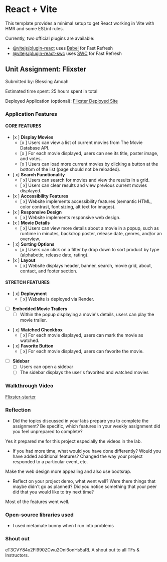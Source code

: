 # React + Vite

This template provides a minimal setup to get React working in Vite with HMR and some ESLint rules.

Currently, two official plugins are available:

- [@vitejs/plugin-react](https://github.com/vitejs/vite-plugin-react/blob/main/packages/plugin-react/README.md) uses [Babel](https://babeljs.io/) for Fast Refresh
- [@vitejs/plugin-react-swc](https://github.com/vitejs/vite-plugin-react-swc) uses [SWC](https://swc.rs/) for Fast Refresh





## Unit Assignment: Flixster

Submitted by: Blessing Amoah

Estimated time spent: 25 hours spent in total

Deployed Application (optional): [Flixster Deployed Site](https://flixster-starter-054h.onrender.com)

### Application Features

#### CORE FEATURES


- [x ] **Display Movies**
  - [x ] Users can view a list of current movies from The Movie Database API.
  - [x ] For each movie displayed, users can see its title, poster image, and votes.
  - [x ] Users can load more current movies by clicking a button at the bottom of the list (page should not be reloaded).
- [ x] **Search Functionality**
  - [ x] Users can search for movies and view the results in a grid.
  - [ x] Users can clear results and view previous current movies displayed.
- [x ] **Accessibility Features**
  - [ x] Website implements accessibility features (semantic HTML, color contrast, font sizing, alt text for images).
- [x ] **Responsive Design**
  - [ x] Website implements responsive web design.
- [x ] **Movie Details**
  - [ x] Users can view more details about a movie in a popup, such as runtime in minutes, backdrop poster, release date, genres, and/or an overview.
- [ x] **Sorting Options**
  - [x ] Users can click on a filter by drop down to sort product by type (alphabetic, release date, rating).
- [x ] **Layout**
  - [ x] Website displays header, banner, search, movie grid, about, contact, and footer section.

#### STRETCH FEATURES

- [ x] **Deployment**
  - [ x] Website is deployed via Render.
- [ ] **Embedded Movie Trailers**
  - [ ] Within the popup displaying a movie's details, users can play the movie trailer.
- [ x] **Watched Checkbox**
  - [ x] For each movie displayed, users can mark the movie as watched.
- [ x] **Favorite Button**
  - [ x] For each movie displayed, users can favorite the movie.
- [ ] **Sidebar**
  - [ ] Users can open a sidebar
  - [ ] The sidebar displays the user's favorited and watched movies

### Walkthrough Video

[Flixster-starter](https://www.loom.com/share/cc70d4d9a032497cb9520431719991c0?sid=8fa55fdc-212c-4742-9035-a5b5f2ce0dd8)

### Reflection

* Did the topics discussed in your labs prepare you to complete the assignment? Be specific, which features in your weekly assignment did you feel unprepared to complete?

Yes it prepared me for this project especially the videos in the lab.

* If you had more time, what would you have done differently? Would you have added additional features? Changed the way your project responded to a particular event, etc.

Make the web design more appealing and also use bootsrap.

* Reflect on your project demo, what went well? Were there things that maybe didn't go as planned? Did you notice something that your peer did that you would like to try next time?

Most of the features went well.

### Open-source libraries used

- I used metamate bunny when I run into problems

### Shout out
eT3CVY84x2Fl990ZCwu2Oni6onHs5aRL
A shout out to all TFs & Instructors.
